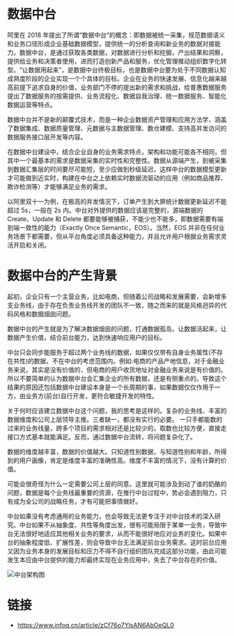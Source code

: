 # 数据中台

阿里在 2018 年提出了所谓“数据中台”的概念：即数据被统一采集，规范数据语义和业务口径形成企业基础数据模型，提供统一的分析查询和新业务的数据对接能力。数据中台，是通过获取各类数据，对数据进行分析和挖掘，产出结果和洞察，提供给业务和决策者使用，进而打造创新产品和服务，优化管理推动组织数字化转型。“让数据用起来”，是数据中台终极目标，也是数据中台要为处于不同数据认知成熟度阶段的企业实现一个个具体的目标。企业在业务的快速发展、信息化越来越高前提下追求自身的价值，业务部门不停的提出新的需求和挑战，给普惠数据服务提出了数据服务的按需提供、业务流程化、数据自我治理、统一数据服务、智能化数据运营等特点。

数据中台并不是新的颠覆式技术，而是一种企业数据资产管理和应用方法学，涵盖了数据集成、数据质量管理、元数据与主数据管理、数仓建模、支持高并发访问的数据服务接口层开发等内容。

在数据中台建设中，结合企业自身的业务需求特点，架构和功能可能各不相同，但其中一个最基本的需求是数据采集的实时性和完整性。数据从源端产生，到被采集到数据汇集层的时间要尽可能短，至少应做到秒级延迟，这样中台的数据模型更新才可能做到近实时，构建在中台之上依赖实时数据流驱动的应用（例如商品推荐、欺诈检测等）才能够满足业务的需求。

以阿里双十一为例，在极高的并发情况下，订单产生到大屏统计数据更新延迟不能超过 5s，一般在 2s 内。中台对外提供的数据应该是完整的，源端数据的 Create、Update 和 Delete 都要能够被捕获，不能少也不能多，即数据需要有端到端一致性的能力（Exactly Once Semantic，EOS）。当然，EOS 并非在任何业务场景下都需要，但从平台角度必须具备这种能力，并且允许用户根据业务需求灵活开启和关闭。

# 数据中台的产生背景

起初，企业只有一个主营业务，比如电商，但随着公司战略和发展需要，会新增多支业务线，由于存在负责业务线开发的团队不一致，随之而来的就是风格迥异的代码风格和数据烟囱问题。

数据中台的产生就是为了解决数据烟囱的问题，打通数据孤岛，让数据活起来，让数据产生价值，结合前台能力，达到快速响应用户的目标。

中台只会同步能服务于超过两个业务线的数据，如果仅仅带有自身业务属性(不存在共性)的数据，不在中台的考虑范围内。例如:电商的产品产地信息，对于金融业务来说，其实是没有价值的，但电商的用户收货地址对金融业务来说是有价值的。所以不要简单的认为数据中台会汇集企业的所有数据，还是有侧重点的。导致这个结果的原因还包括数据中台建设本身是一个长周期的事，如果数据仅仅作用于一方，由业务方(前台)自行开发，更符合敏捷开发的特性。

关于何时应该建立数据中台这个问题，我的思考是这样的。复杂的业务线、丰富的数据维度和公司上层领导主推。三者缺一，都没有实行的必要。
一只手都能数的过来的业务线量，跨多个项目的需求相对还是比较少的，取数也比较方便，直接走接口方式基本就能满足。反而，通过数据中台流转，将问题复杂化了。

数据的维度越丰富，数据的价值越大。只知道性别数据，与知道性别和年龄，所得到的用户画像，肯定是维度丰富的准确性高。维度不丰富的情况下，没有计算的价值。

可能会很奇怪为什么一定需要公司上层的同意。这里就可能涉及到动了谁的奶酪的问题，数据是每个业务线最重要的资源，在推行中台过程中，势必会遇到阻力，只有成为全公司的战略任务，才有可能把事情做好。

中台如果没有考虑通用的业务能力，也会导致无法更专注于对中台技术的深入研究。中台如果不从抽象度、共性等角度出发，很有可能局限于某单一业务，导致中台无法很好地适应其他相关业务的要求，从而不能很好地应对业务的变化。如果中台的抽象程度低、扩展性差，则会导致中台无法满足前台业务需求。这时前台应用又因为业务本身的发展目标和压力不得不自行组织团队完成这部分功能，由此可能发生本应由中台提供的能力却最终实现在业务应用中，失去了中台存在的价值。

![中台架构图](https://s2.ax1x.com/2019/10/20/Ku7Faj.jpg)

# 链接

- https://www.infoq.cn/article/zCf76o7YlsAN6AbOeQL0
